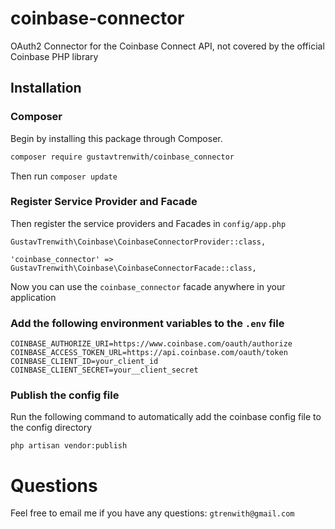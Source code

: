 # coinbase-connector
OAuth2 Connector for the Coinbase Connect API, not covered by the official Coinbase PHP library

## Installation

### Composer

Begin by installing this package through Composer.

```bash
composer require gustavtrenwith/coinbase_connector
```

Then run `composer update`

### Register Service Provider and Facade

Then register the service providers and Facades in `config/app.php`
```
GustavTrenwith\Coinbase\CoinbaseConnectorProvider::class,
```
```
'coinbase_connector' => GustavTrenwith\Coinbase\CoinbaseConnectorFacade::class,
```

Now you can use the  ```coinbase_connector``` facade anywhere in your application

### Add the following environment variables to the `.env` file

```
COINBASE_AUTHORIZE_URI=https://www.coinbase.com/oauth/authorize
COINBASE_ACCESS_TOKEN_URL=https://api.coinbase.com/oauth/token
COINBASE_CLIENT_ID=your_client_id
COINBASE_CLIENT_SECRET=your__client_secret
```

### Publish the config file
Run the following command to automatically add the coinbase config file to the config directory
```
php artisan vendor:publish
```

# Questions
Feel free to email me if you have any questions: `gtrenwith@gmail.com`